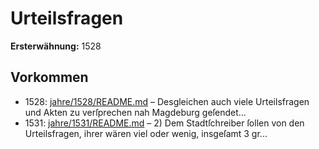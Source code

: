 # Urteilsfragen

**Ersterwähnung:** 1528

## Vorkommen
- 1528: [jahre/1528/README.md](../jahre/1528/README.md) – Desgleichen auch viele Urteilsfragen und Akten zu
verſprechen nah Magdeburg geſendet...
- 1531: [jahre/1531/README.md](../jahre/1531/README.md) – 2) Dem Stadtſchreiber ſollen von den Urteilsfragen,
ihrer wären viel oder wenig, insgeſamt 3 gr...
